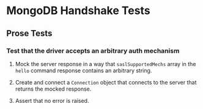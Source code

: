 # MongoDB Handshake Tests

## Prose Tests

### Test that the driver accepts an arbitrary auth mechanism

1. Mock the server response in a way that `saslSupportedMechs` array in the `hello` command response contains an
   arbitrary string.

2. Create and connect a `Connection` object that connects to the server that returns the mocked response.

3. Assert that no error is raised.
